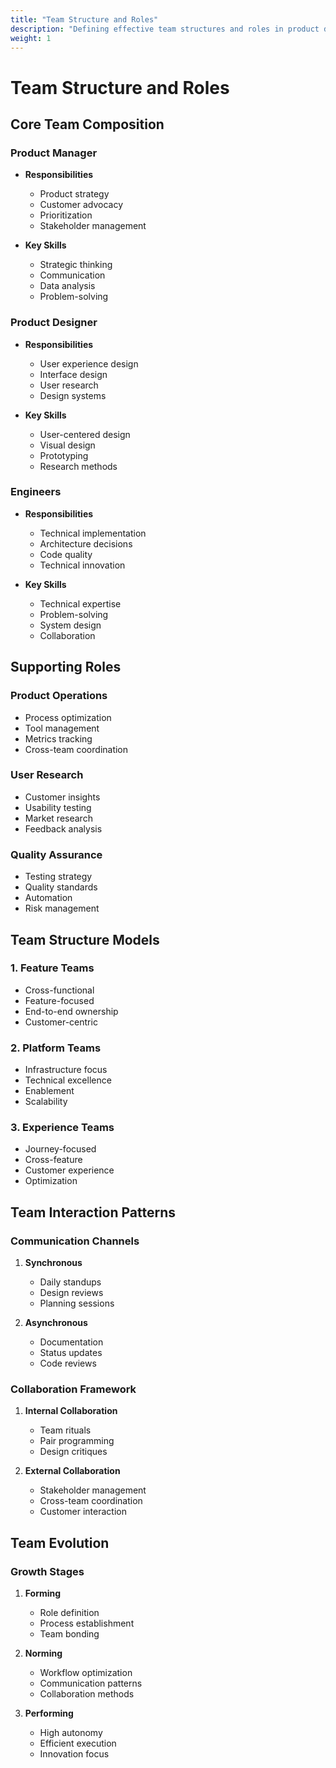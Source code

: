 ```yaml
---
title: "Team Structure and Roles"
description: "Defining effective team structures and roles in product development"
weight: 1
---
```


# Team Structure and Roles

## Core Team Composition

### Product Manager
- **Responsibilities**
  - Product strategy
  - Customer advocacy
  - Prioritization
  - Stakeholder management
  
- **Key Skills**
  - Strategic thinking
  - Communication
  - Data analysis
  - Problem-solving

### Product Designer
- **Responsibilities**
  - User experience design
  - Interface design
  - User research
  - Design systems
  
- **Key Skills**
  - User-centered design
  - Visual design
  - Prototyping
  - Research methods

### Engineers
- **Responsibilities**
  - Technical implementation
  - Architecture decisions
  - Code quality
  - Technical innovation
  
- **Key Skills**
  - Technical expertise
  - Problem-solving
  - System design
  - Collaboration

## Supporting Roles

### Product Operations
- Process optimization
- Tool management
- Metrics tracking
- Cross-team coordination

### User Research
- Customer insights
- Usability testing
- Market research
- Feedback analysis

### Quality Assurance
- Testing strategy
- Quality standards
- Automation
- Risk management

## Team Structure Models

### 1. Feature Teams
- Cross-functional
- Feature-focused
- End-to-end ownership
- Customer-centric

### 2. Platform Teams
- Infrastructure focus
- Technical excellence
- Enablement
- Scalability

### 3. Experience Teams
- Journey-focused
- Cross-feature
- Customer experience
- Optimization

## Team Interaction Patterns

### Communication Channels
1. **Synchronous**
   - Daily standups
   - Design reviews
   - Planning sessions
   
2. **Asynchronous**
   - Documentation
   - Status updates
   - Code reviews

### Collaboration Framework
1. **Internal Collaboration**
   - Team rituals
   - Pair programming
   - Design critiques
   
2. **External Collaboration**
   - Stakeholder management
   - Cross-team coordination
   - Customer interaction

## Team Evolution

### Growth Stages
1. **Forming**
   - Role definition
   - Process establishment
   - Team bonding

2. **Norming**
   - Workflow optimization
   - Communication patterns
   - Collaboration methods

3. **Performing**
   - High autonomy
   - Efficient execution
   - Innovation focus
